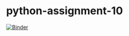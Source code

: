# python-assignment-10

[![Binder](https://mybinder.org/badge_logo.svg)](https://mybinder.org/v2/gh/adamlass/python-assignment-10/master)
